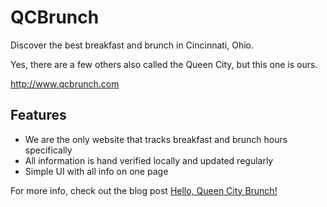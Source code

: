 # QCBrunch

Discover the best breakfast and brunch in Cincinnati, Ohio.

Yes, there are a few others also called the Queen City, but this one is ours.

http://www.qcbrunch.com

## Features

- We are the only website that tracks breakfast and brunch hours specifically
- All information is hand verified locally and updated regularly
- Simple UI with all info on one page

For more info, check out the blog post [Hello, Queen City Brunch!](http://blog.tedmiston.com/queen-city-brunch/)
